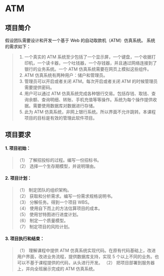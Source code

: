 ATM
================================================

## 项目简介

假设团队需要设计和开发一个基于 Web 的自动取款机（ATM）仿真系统。 系统的需求如下：  

>1. 一个真实的 ATM 系统至少包括了一个显示屏，一个键盘，一个收据打印机，一个读卡器，一个吐钱器，一个存钱器，并且通过网络连接到了银行的业务系统。一个 ATM 仿真系统需要在网页上模拟这些组件。
>2. ATM 仿真系统有两种用户：储户和管理员。
>3. 管理员可以开启或者关闭 ATM。每次开启或者关闭 ATM 的时候管理员需要提供密码。
>4. 用户可以通过 ATM 仿真系统完成各种银行交易。包括存钱、取钱、查询余额、查询明细、转账、手机充值等等操作。系统为每个操作提供收据。需要使用数据库对数据进行存储。
>5. 此为 ATM 仿真系统，非网上银行系统。所以界面不允许跳转。本课程项目的目标是有效的管理此软件项目。

## 项目要求

#### 1. 项目初始：
>（1） 了解招投标的过程。编写一份招标书。  
>（2） 选择一个生存期模型，并说明理由。
#### 2. 项目计划：
>（1） 制定团队的组织架构。  
>（2） 获取和分析需求。编写一份需求规格说明书。  
>（3） 分解任务。得到一个项目 WBS。  
>（4） 使用自下而上的方法估算项目的成本。  
>（5） 使用甘特图进行进度计划。  
>（6） 制定一个质量模型。  
>（7） 制定项目的风险计划。  
#### 3. 项目执行和结束：
>（1） 理解课程中提供 ATM 仿真系统实现代码。在原有代码基础上，改进用户界面，改进业务流程，提供数据库支持，实现 5 个以上不同的业务。也可以不基于课程提供的代码，从头进行开发。
>（2） 把项目部署到服务器上，并向全班展示完成的 ATM 仿真系统。